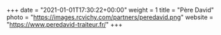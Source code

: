 +++
date = "2021-01-01T17:30:22+00:00"
weight = 1
title = "Père David"
photo = "https://images.rcvichy.com/partners/peredavid.png"
website = "https://www.peredavid-traiteur.fr/"
+++
